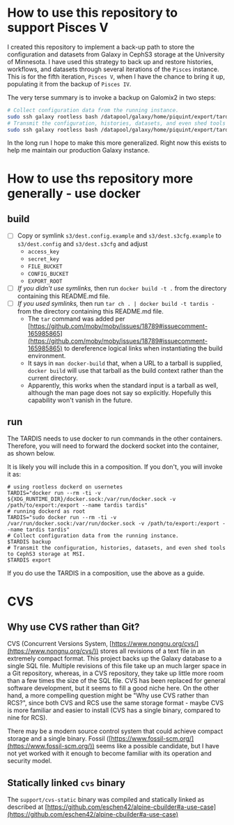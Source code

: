 
# How to use this repository to support Pisces V

I created this repository to implement a back-up path to store the configuration and datasets from Galaxy in CephS3 storage at the University of Minnesota.  I have used this strategy to back up and restore histories, workflows, and datasets through several iterations of the `Pisces` instance.  This is for the fifth iteration, `Pisces V`, when I have the chance to bring it up, populating it from the backup of `Pisces IV`.

The very terse summary is to invoke a backup on Galomix2 in two steps:
```bash
# Collect configuration data from the running instance.
sudo ssh galaxy rootless bash /datapool/galaxy/home/piquint/export/tardis.sh backup
# Transmit the configuration, histories, datasets, and even shed tools to CephS3 storage at MSI.
sudo ssh galaxy rootless bash /datapool/galaxy/home/piquint/export/tardis.sh transmit
```

In the long run I hope to make this more generalized.  Right now this exists to help me maintain our production Galaxy instance.

# How to use ths repository more generally - use docker

## build

- [ ] Copy or symlink `s3/dest.config.example` and `s3/dest.s3cfg.example` to `s3/dest.config` and `s3/dest.s3cfg` and adjust
  - `access_key`
  - `secret_key`
  - `FILE_BUCKET`
  - `CONFIG_BUCKET`
  - `EXPORT_ROOT`
- [ ] *If you didn't use symlinks,* then run `docker build -t .` from the directory containing this README.md file.
- [ ] *If you used symlinks,* then run `tar ch . | docker build -t tardis -` from the directory containing this README.md file.
  - The `tar` command was added per [https://github.com/moby/moby/issues/18789#issuecomment-165985865](https://github.com/moby/moby/issues/18789#issuecomment-165985865) to dereference logical links when instantiating the build environment.
  - It says in `man docker-build` that, when a URL to a tarball is supplied, `docker build` will use that tarball as the build context rather than the current directory.
  - Apparently, this works when the standard input is a tarball as well, although the man page does not say so explicitly.  Hopefully this capability won't vanish in the future.

## run

The TARDIS needs to use docker to run commands in the other containers.  Therefore, you will need to forward the dockerd socket into the container, as shown below.

It is likely you will include this in a composition.  If you don't, you will invoke it as:
```
# using rootless dockerd on usernetes
TARDIS="docker run --rm -ti -v ${XDG_RUNTIME_DIR}/docker.sock:/var/run/docker.sock -v /path/to/export:/export --name tardis tardis"
# running dockerd as root
TARDIS="sudo docker run --rm -ti -v /var/run/docker.sock:/var/run/docker.sock -v /path/to/export:/export --name tardis tardis"
# Collect configuration data from the running instance.
$TARDIS backup
# Transmit the configuration, histories, datasets, and even shed tools to CephS3 storage at MSI.
$TARDIS export
```
If you do use the TARDIS in a composition, use the above as a guide.

# CVS

## Why use CVS rather than Git?

CVS (Concurrent Versions System, [https://www.nongnu.org/cvs/](https://www.nongnu.org/cvs/)) stores all revisions of a text file in an extremely compact format.  This project backs up the Galaxy database to a single SQL file.  Multiple revisions of this file take up an much larger space in a Git repository, whereas, in a CVS repository, they take up little more room than a few times the size of the SQL file.  CVS has been replaced for general software development, but it seems to fill a good niche here.  On the other hand, a more compelling question might be "Why use CVS rather than RCS?", since both CVS and RCS use the same storage format - maybe CVS is more familiar and easier to install (CVS has a single binary, compared to nine for RCS).

There may be a modern source control system that could achieve compact storage and a single binary.  Fossil ([https://www.fossil-scm.org/](https://www.fossil-scm.org/)) seems like a possible candidate, but I have not yet worked with it enough to become familiar with its operation and security model.

## Statically linked `cvs` binary

The `support/cvs-static` binary was compiled and statically linked as described at [https://github.com/eschen42/alpine-cbuilder#a-use-case](https://github.com/eschen42/alpine-cbuilder#a-use-case)
